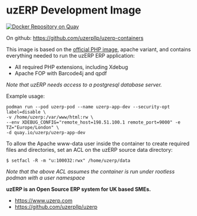 # uzERP Development Image

[![Docker Repository on Quay](https://quay.io/repository/uzerp/uzerp-app-dev/status "Docker Repository on Quay")](https://quay.io/repository/uzerp/uzerp-app-dev)

On github: https://github.com/uzerpllp/uzerp-containers

This image is based on the [official PHP image](https://hub.docker.com/_/php), apache variant, and contains everything needed to run the uzERP ERP application:

* All required PHP extensions, including Xdebug
* Apache FOP with Barcode4j and qpdf

*Note that uzERP needs access to a postgresql database server.*

Example usage:

```
podman run --pod uzerp-pod --name uzerp-app-dev --security-opt label=disable \
-v /home/uzerp:/var/www/html:rw \
--env XDEBUG_CONFIG="remote_host=198.51.100.1 remote_port=9000" -e TZ="Europe/London" \
-d quay.io/uzerp/uzerp-app-dev
```

To allow the Apache www-data user inside the container to create required files and directories, set an ACL on the uzERP source data directory:

```
$ setfacl -R -m "u:100032:rwx" /home/uzerp/data
```

*Note that the above ACL assumes the container is run under rootless podman with a user namespace*

**uzERP is an Open Source ERP system for UK based SMEs.**

* https://www.uzerp.com
* https://github.com/uzerpllp/uzerp